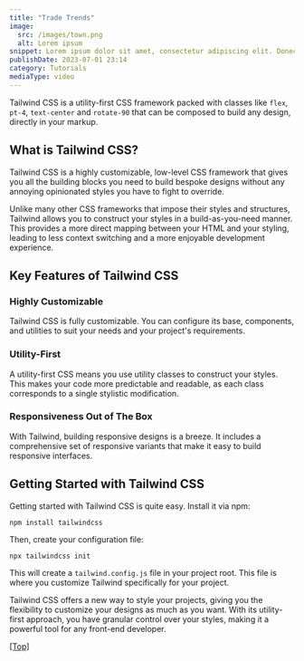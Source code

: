 ```yaml
---
title: "Trade Trends"
image:
  src: /images/town.png
  alt: Lorem ipsum
snippet: Lorem ipsum dolor sit amet, consectetur adipiscing elit. Donec dignissim sodales nunc nec gravida. Fusce sem ipsum, posuere finibus eros et, ultricies bibendum sem. Quisque tincidunt enim libero
publishDate: 2023-07-01 23:14
category: Tutorials
mediaType: video
---
```


Tailwind CSS is a utility-first CSS framework packed with classes like `flex`, `pt-4`, `text-center` and `rotate-90` that can be composed to build any design, directly in your markup. 

## What is Tailwind CSS?

Tailwind CSS is a highly customizable, low-level CSS framework that gives you all the building blocks you need to build bespoke designs without any annoying opinionated styles you have to fight to override. 

Unlike many other CSS frameworks that impose their styles and structures, Tailwind allows you to construct your styles in a build-as-you-need manner. This provides a more direct mapping between your HTML and your styling, leading to less context switching and a more enjoyable development experience.

## Key Features of Tailwind CSS

### Highly Customizable

Tailwind CSS is fully customizable. You can configure its base, components, and utilities to suit your needs and your project's requirements.


### Utility-First

A utility-first CSS means you use utility classes to construct your styles. This makes your code more predictable and readable, as each class corresponds to a single stylistic modification.


### Responsiveness Out of The Box

With Tailwind, building responsive designs is a breeze. It includes a comprehensive set of responsive variants that make it easy to build responsive interfaces.

## Getting Started with Tailwind CSS

Getting started with Tailwind CSS is quite easy. Install it via npm:

```shell
npm install tailwindcss
```

Then, create your configuration file:

```shell
npx tailwindcss init
```

This will create a `tailwind.config.js` file in your project root. This file is where you customize Tailwind specifically for your project.

Tailwind CSS offers a new way to style your projects, giving you the flexibility to customize your designs as much as you want. With its utility-first approach, you have granular control over your styles, making it a powerful tool for any front-end developer.

<a href="#top">[Top]</a>
